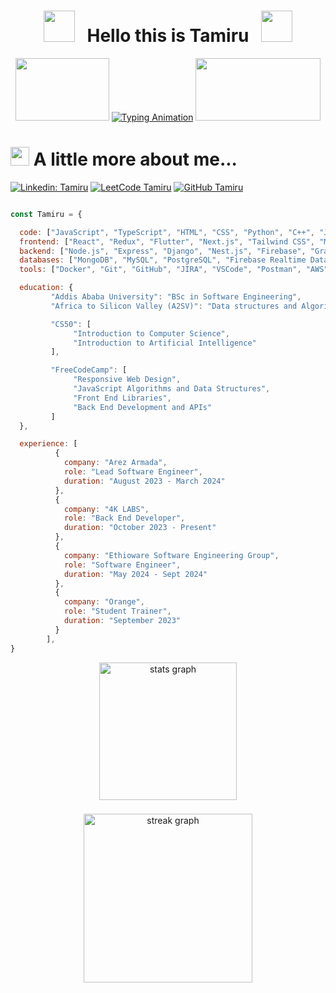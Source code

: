<div align="center">

# <img src="https://user-images.githubusercontent.com/74038190/213844263-a8897a51-32f4-4b3b-b5c2-e1528b89f6f3.png" width="50px" /> &nbsp; Hello this is Tamiru &nbsp; <img src="https://user-images.githubusercontent.com/74038190/213844263-a8897a51-32f4-4b3b-b5c2-e1528b89f6f3.png" width="50px" />
 <div>
  <img src="https://user-images.githubusercontent.com/74038190/213866269-5d00981c-7c98-46d7-8a8e-16f462f15227.gif" width="150" height="100" />
<a href="https://git.io/typing-svg"><img src="https://readme-typing-svg.demolab.com?font=Roboto+Slab&color=%237E3ACE&size=30&center=true&vCenter=true&width=450&lines=I'm+a+Full-stack+Developer;Competitive+Programmer;Code+Artist;Tech+Enthusiast;Problem+Solver" alt="Typing Animation"></a>
  <img src="https://user-images.githubusercontent.com/74038190/213866269-5d00981c-7c98-46d7-8a8e-16f462f15227.gif" width="200" height="100"  />
  </div>

</div>


# <img src="https://media.giphy.com/media/v1.Y2lkPTc5MGI3NjExNzk1czNoZnowcnlkZ3I3b2xoMnZ4cXRoZWpyeXQzOWN2NWM5cTY0YyZlcD12MV9pbnRlcm5hbF9naWZfYnlfaWQmY3Q9cw/4YCCY41GKzDuYeHnWW/giphy.gif" width="30"> A little more about me...  
[![Linkedin: Tamiru ](https://img.shields.io/badge/-Linkedin-blue?style=flat-square&logo=Linkedin&logoColor=white&link=https://www.linkedin.com/in/tamiru-alemnew/)](https://www.linkedin.com/in/tamiru-alemnew/)
[![LeetCode Tamiru](https://img.shields.io/badge/-Leetcode-FFA500?style=flat&logo=leetcode&logoColor=white)](https://leetcode.com//TamiruAlemnew/)
[![GitHub Tamiru](https://img.shields.io/github/followers/Tamiru-Alemnew?label=follow&style=social)](https://github.com/Tamiru-Alemnew)

```javascript

const Tamiru = {

  code: ["JavaScript", "TypeScript", "HTML", "CSS", "Python", "C++", "Java", "Dart", "SQL", "Bash"],
  frontend: ["React", "Redux", "Flutter", "Next.js", "Tailwind CSS", "Material-UI", "Bootstrap", "Bulma", "SASS"],
  backend: ["Node.js", "Express", "Django", "Nest.js", "Firebase", "GraphQL", "REST APIs"],
  databases: ["MongoDB", "MySQL", "PostgreSQL", "Firebase Realtime Database", "SQLite"],
  tools: ["Docker", "Git", "GitHub", "JIRA", "VSCode", "Postman", "AWS", "Netlify", "Vercel", "Figma"],

  education: {
         "Addis Ababa University": "BSc in Software Engineering",
         "Africa to Silicon Valley (A2SV)": "Data structures and Algorithm",

         "CS50": [
              "Introduction to Computer Science",
              "Introduction to Artificial Intelligence"
         ],

         "FreeCodeCamp": [
              "Responsive Web Design",
              "JavaScript Algorithms and Data Structures",
              "Front End Libraries",
              "Back End Development and APIs"
         ]
  },

  experience: [
          {
            company: "Arez Armada",
            role: "Lead Software Engineer",
            duration: "August 2023 - March 2024"
          },
          {
            company: "4K LABS",
            role: "Back End Developer",
            duration: "October 2023 - Present"
          },
          {
            company: "Ethioware Software Engineering Group",
            role: "Software Engineer",
            duration: "May 2024 - Sept 2024"
          },
          {
            company: "Orange",
            role: "Student Trainer",
            duration: "September 2023"
          }
        ],
}

```
<div align="center">

  <img src="https://github-readme-stats.vercel.app/api?username=Tamiru-Alemnew&hide_title=false&hide_rank=false&show_icons=true&include_all_commits=false&count_private=true&disable_animations=false&theme=dark&locale=en&hide_border=true&order=1" height="220" alt="stats graph"  />



###
  <img src="https://streak-stats.demolab.com?user=Tamiru-Alemnew&locale=en&mode=daily&theme=dark&hide_border=true&border_radius=5&order=3&hide_current_streak=true" height="270" alt="streak graph" />

</div>


